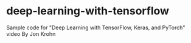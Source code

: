 # deep-learning-with-tensorflow
Sample code for "Deep Learning with TensorFlow, Keras, and PyTorch" video By Jon Krohn
